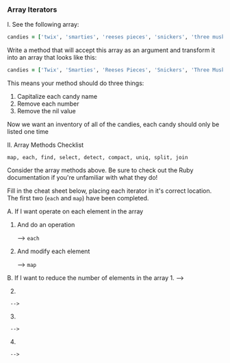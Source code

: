 ### Array Iterators

I. See the following array:
```ruby
candies = ['twix', 'smarties', 'reeses pieces', 'snickers', 'three musketeers', 'milky way', 'swedish fish', nil, 1, 2]
```

Write a method that will accept this array as an argument and transform it into an array that looks like this:

```ruby
candies = ['Twix', 'Smarties', 'Reeses Pieces', 'Snickers', 'Three Musketeers', 'Milky Way', 'Swedish Fish']
```
This means your method should do three things:

1. Capitalize each candy name
2. Remove each number
3. Remove the nil value

Now we want an inventory of all of the candies, each candy should only be listed one time

II. Array Methods Checklist
```
map, each, find, select, detect, compact, uniq, split, join
```

Consider the array methods above. Be sure to check out the Ruby documentation if you're unfamiliar with what they do!

Fill in the cheat sheet below, placing each iterator in it's correct location. The first two (`each` and `map`) have been completed.

A. If I want operate on each element in the array

  1. And do an operation

      --> `each`

  2. And modify each element

      --> `map`

B. If I want to reduce the number of elements in the array
   1.
     -->

   2.
     -->

   3.
     -->

   4.
     -->
